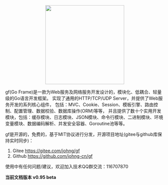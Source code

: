 <div align=center>
<img src="http://cover.kancloud.cn/johng/gf" width="250"/>
</div>

gf(Go Frame)是一款为Web服务及网络服务开发设计的，模块化、低耦合、轻量级的Go语言开发框架。
实现了通用的HTTP/TCP/UDP Server，并提供了Web服务开发的系列核心组件，
包括：MVC、Cookie、Session、模板引擎、路由控制、配置管理、数据校验、数据库操作(ORM)等等，
并且提供了数十个实用开发模块，包括：缓存模块、日志模块、JSON模块、命令行模块、二进制模块、环境变量模块、数据编码解析、并发安全容器、Goroutine池等等。

gf是开源的，免费的，基于MIT协议进行分发，开源项目地址(gitee与github库保持实时同步)：
1. Gitee
	https://gitee.com/johng/gf
2. Github
	https://github.com/johng-cn/gf


使用中有任何问题/建议，欢迎加入技术QQ群交流：116707870


**当前文档版本 v0.95 beta**

